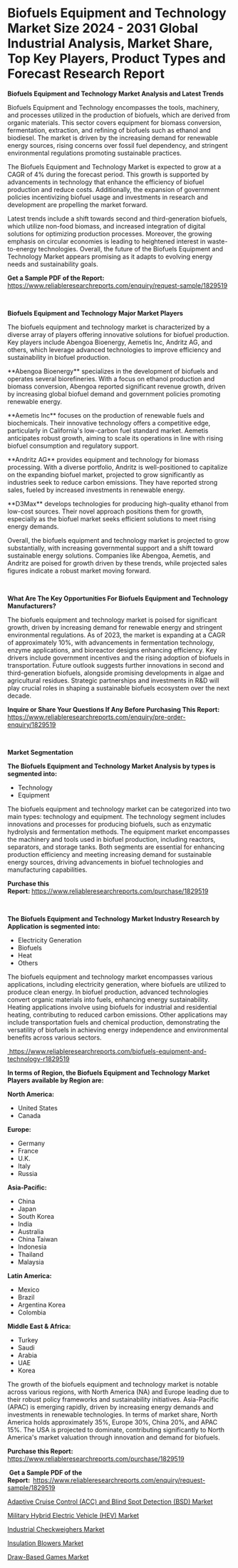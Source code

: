 <p><h1>Biofuels Equipment and Technology Market Size 2024 - 2031 Global Industrial Analysis, Market Share, Top Key Players, Product Types and Forecast Research Report</h1></p><p><strong>Biofuels Equipment and Technology Market Analysis and Latest Trends</strong></p>
<p><p>Biofuels Equipment and Technology encompasses the tools, machinery, and processes utilized in the production of biofuels, which are derived from organic materials. This sector covers equipment for biomass conversion, fermentation, extraction, and refining of biofuels such as ethanol and biodiesel. The market is driven by the increasing demand for renewable energy sources, rising concerns over fossil fuel dependency, and stringent environmental regulations promoting sustainable practices.</p><p>The Biofuels Equipment and Technology Market is expected to grow at a CAGR of 4% during the forecast period. This growth is supported by advancements in technology that enhance the efficiency of biofuel production and reduce costs. Additionally, the expansion of government policies incentivizing biofuel usage and investments in research and development are propelling the market forward.</p><p>Latest trends include a shift towards second and third-generation biofuels, which utilize non-food biomass, and increased integration of digital solutions for optimizing production processes. Moreover, the growing emphasis on circular economies is leading to heightened interest in waste-to-energy technologies. Overall, the future of the Biofuels Equipment and Technology Market appears promising as it adapts to evolving energy needs and sustainability goals.</p></p>
<p><strong>Get a Sample PDF of the Report:&nbsp;</strong> <a href="https://www.reliableresearchreports.com/enquiry/request-sample/1829519?utm_campaign=31&utm_medium=2&utm_source=Github&utm_content=ia&utm_term=15102024&utm_id=biofuels-equipment-and-technology">https://www.reliableresearchreports.com/enquiry/request-sample/1829519</a></p>
<p>&nbsp;</p>
<p><strong>Biofuels Equipment and Technology Major Market Players</strong></p>
<p><p>The biofuels equipment and technology market is characterized by a diverse array of players offering innovative solutions for biofuel production. Key players include Abengoa Bioenergy, Aemetis Inc, Andritz AG, and others, which leverage advanced technologies to improve efficiency and sustainability in biofuel production.</p><p>**Abengoa Bioenergy** specializes in the development of biofuels and operates several biorefineries. With a focus on ethanol production and biomass conversion, Abengoa reported significant revenue growth, driven by increasing global biofuel demand and government policies promoting renewable energy.</p><p>**Aemetis Inc** focuses on the production of renewable fuels and biochemicals. Their innovative technology offers a competitive edge, particularly in California's low-carbon fuel standard market. Aemetis anticipates robust growth, aiming to scale its operations in line with rising biofuel consumption and regulatory support.</p><p>**Andritz AG** provides equipment and technology for biomass processing. With a diverse portfolio, Andritz is well-positioned to capitalize on the expanding biofuel market, projected to grow significantly as industries seek to reduce carbon emissions. They have reported strong sales, fueled by increased investments in renewable energy.</p><p>**D3Max** develops technologies for producing high-quality ethanol from low-cost sources. Their novel approach positions them for growth, especially as the biofuel market seeks efficient solutions to meet rising energy demands.</p><p>Overall, the biofuels equipment and technology market is projected to grow substantially, with increasing governmental support and a shift toward sustainable energy solutions. Companies like Abengoa, Aemetis, and Andritz are poised for growth driven by these trends, while projected sales figures indicate a robust market moving forward.</p></p>
<p>&nbsp;</p>
<p><strong>What Are The Key Opportunities For Biofuels Equipment and Technology Manufacturers?</strong></p>
<p><p>The biofuels equipment and technology market is poised for significant growth, driven by increasing demand for renewable energy and stringent environmental regulations. As of 2023, the market is expanding at a CAGR of approximately 10%, with advancements in fermentation technology, enzyme applications, and bioreactor designs enhancing efficiency. Key drivers include government incentives and the rising adoption of biofuels in transportation. Future outlook suggests further innovations in second and third-generation biofuels, alongside promising developments in algae and agricultural residues. Strategic partnerships and investments in R&D will play crucial roles in shaping a sustainable biofuels ecosystem over the next decade.</p></p>
<p><strong>Inquire or Share Your Questions If Any Before Purchasing This Report:</strong> <a href="https://www.reliableresearchreports.com/enquiry/pre-order-enquiry/1829519?utm_campaign=31&utm_medium=2&utm_source=Github&utm_content=ia&utm_term=15102024&utm_id=biofuels-equipment-and-technology">https://www.reliableresearchreports.com/enquiry/pre-order-enquiry/1829519</a></p>
<p>&nbsp;</p>
<p><strong>Market Segmentation</strong></p>
<p><strong>The Biofuels Equipment and Technology Market Analysis by types is segmented into:</strong></p>
<p><ul><li>Technology</li><li>Equipment</li></ul></p>
<p><p>The biofuels equipment and technology market can be categorized into two main types: technology and equipment. The technology segment includes innovations and processes for producing biofuels, such as enzymatic hydrolysis and fermentation methods. The equipment market encompasses the machinery and tools used in biofuel production, including reactors, separators, and storage tanks. Both segments are essential for enhancing production efficiency and meeting increasing demand for sustainable energy sources, driving advancements in biofuel technologies and manufacturing capabilities.</p></p>
<p><strong>Purchase this Report:&nbsp;</strong><a href="https://www.reliableresearchreports.com/purchase/1829519?utm_campaign=31&utm_medium=2&utm_source=Github&utm_content=ia&utm_term=15102024&utm_id=biofuels-equipment-and-technology">https://www.reliableresearchreports.com/purchase/1829519</a></p>
<p>&nbsp;</p>
<p><strong>The Biofuels Equipment and Technology Market Industry Research by Application is segmented into:</strong></p>
<p><ul><li>Electricity Generation</li><li>Biofuels</li><li>Heat</li><li>Others</li></ul></p>
<p><p>The biofuels equipment and technology market encompasses various applications, including electricity generation, where biofuels are utilized to produce clean energy. In biofuel production, advanced technologies convert organic materials into fuels, enhancing energy sustainability. Heating applications involve using biofuels for industrial and residential heating, contributing to reduced carbon emissions. Other applications may include transportation fuels and chemical production, demonstrating the versatility of biofuels in achieving energy independence and environmental benefits across various sectors.</p></p>
<p><a href="https://www.reliableresearchreports.com/biofuels-equipment-and-technology-r1829519?utm_campaign=31&utm_medium=2&utm_source=Github&utm_content=ia&utm_term=15102024&utm_id=biofuels-equipment-and-technology">&nbsp;https://www.reliableresearchreports.com/biofuels-equipment-and-technology-r1829519</a></p>
<p><strong>In terms of Region, the Biofuels Equipment and Technology Market Players available by Region are:</strong></p>
<p>
    <p> <strong> North America: </strong>
        <ul>
            <li>United States</li>
            <li>Canada</li>
        </ul>
        </p> 
    <p> <strong> Europe: </strong>
        <ul>
            <li>Germany</li>
            <li>France</li>
            <li>U.K.</li>
            <li>Italy</li>
            <li>Russia</li>
        </ul>
        </p> 
    <p> <strong> Asia-Pacific: </strong>
        <ul>
            <li>China</li>
            <li>Japan</li>
            <li>South Korea</li>
            <li>India</li>
            <li>Australia</li>
            <li>China Taiwan</li>
            <li>Indonesia</li>
            <li>Thailand</li>
            <li>Malaysia</li>
        </ul>
        </p> 
    <p> <strong> Latin America: </strong>
        <ul>
            <li>Mexico</li>
            <li>Brazil</li>
            <li>Argentina Korea</li>
            <li>Colombia</li>
        </ul>
        </p> 
    <p> <strong> Middle East & Africa: </strong>
        <ul>
            <li>Turkey</li>
            <li>Saudi</li>
            <li>Arabia</li>
            <li>UAE</li>
            <li>Korea</li>
        </ul>
    </p>
    </p>
<p><p>The growth of the biofuels equipment and technology market is notable across various regions, with North America (NA) and Europe leading due to their robust policy frameworks and sustainability initiatives. Asia-Pacific (APAC) is emerging rapidly, driven by increasing energy demands and investments in renewable technologies. In terms of market share, North America holds approximately 35%, Europe 30%, China 20%, and APAC 15%. The USA is projected to dominate, contributing significantly to North America's market valuation through innovation and demand for biofuels.</p></p>
<p><strong>Purchase this Report: </strong><a href="https://www.reliableresearchreports.com/purchase/1829519?utm_campaign=31&utm_medium=2&utm_source=Github&utm_content=ia&utm_term=15102024&utm_id=biofuels-equipment-and-technology">https://www.reliableresearchreports.com/purchase/1829519</a></p>
<p>&nbsp;<strong>Get a Sample PDF of the Report:&nbsp;&nbsp;</strong><a href="https://www.reliableresearchreports.com/enquiry/request-sample/1829519?utm_campaign=31&utm_medium=2&utm_source=Github&utm_content=ia&utm_term=15102024&utm_id=biofuels-equipment-and-technology">https://www.reliableresearchreports.com/enquiry/request-sample/1829519</a></p>
<p><strong></strong></p>
<p><p><a href="https://www.linkedin.com/pulse/adaptive-cruise-control-acc-blind-spot-detection-bsd-rc35c?utm_campaign=31&utm_medium=2&utm_source=Github&utm_content=ia&utm_term=15102024&utm_id=biofuels-equipment-and-technology">Adaptive Cruise Control (ACC) and Blind Spot Detection (BSD) Market</a></p><p><a href="https://www.linkedin.com/pulse/navigating-global-military-hybrid-electric-vehicle-hev-market-3gscc?utm_campaign=31&utm_medium=2&utm_source=Github&utm_content=ia&utm_term=15102024&utm_id=biofuels-equipment-and-technology">Military Hybrid Electric Vehicle (HEV) Market</a></p><p><a href="https://issuu.com/reportprime-2/docs/industrial-checkweighers-market-siz_3d2bb472b89932?utm_campaign=31&utm_medium=2&utm_source=Github&utm_content=ia&utm_term=15102024&utm_id=biofuels-equipment-and-technology">Industrial Checkweighers Market</a></p><p><a href="https://issuu.com/reportprime-2/docs/insulation-blowers-market-size-2030_6608ab0a007e78?utm_campaign=31&utm_medium=2&utm_source=Github&utm_content=ia&utm_term=15102024&utm_id=biofuels-equipment-and-technology">Insulation Blowers Market</a></p><p><a href="https://github.com/taketakyriffecd/Market-Research-Report-List-1/blob/main/draw-based-games-market.md?utm_campaign=31&utm_medium=2&utm_source=Github&utm_content=ia&utm_term=15102024&utm_id=biofuels-equipment-and-technology">Draw-Based Games Market</a></p></p>